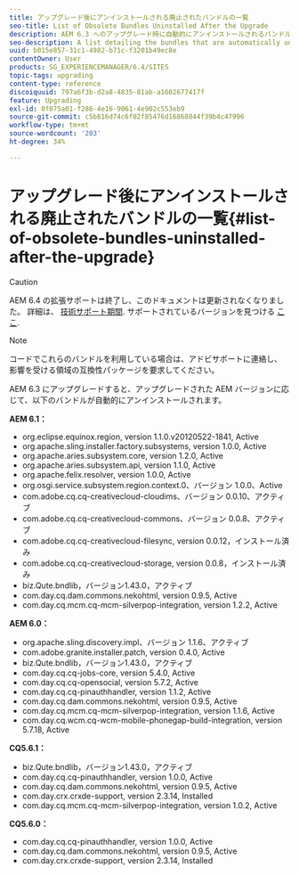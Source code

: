 ```yaml
---
title: アップグレード後にアンインストールされる廃止されたバンドルの一覧
seo-title: List of Obsolete Bundles Uninstalled After the Upgrade
description: AEM 6.3 へのアップグレード時に自動的にアンインストールされるバンドルの詳細を示すリストです。
seo-description: A list detailing the bundles that are automatically uninstalled when upgrading to AEM 6.3.
uuid: b015e857-31c1-4982-b71c-f3201b49ec8e
contentOwner: User
products: SG_EXPERIENCEMANAGER/6.4/SITES
topic-tags: upgrading
content-type: reference
discoiquuid: 797a6f3b-d2a8-4835-81ab-a1602677417f
feature: Upgrading
exl-id: 0f075a01-f286-4e16-9061-4e902c553eb9
source-git-commit: c5b816d74c6f02f85476d16868844f39b4c47996
workflow-type: tm+mt
source-wordcount: '203'
ht-degree: 34%

---
```


# アップグレード後にアンインストールされる廃止されたバンドルの一覧{#list-of-obsolete-bundles-uninstalled-after-the-upgrade}

>[!CAUTION]
>
>AEM 6.4 の拡張サポートは終了し、このドキュメントは更新されなくなりました。 詳細は、 [技術サポート期間](https://helpx.adobe.com/jp/support/programs/eol-matrix.html). サポートされているバージョンを見つける [ここ](https://experienceleague.adobe.com/docs/?lang=ja).

>[!NOTE]
>
>コードでこれらのバンドルを利用している場合は、アドビサポートに連絡し、影響を受ける領域の互換性パッケージを要求してください。

AEM 6.3 にアップグレードすると、アップグレードされた AEM バージョンに応じて、以下のバンドルが自動的にアンインストールされます。

**AEM 6.1：**

* org.eclipse.equinox.region, version 1.1.0.v20120522-1841, Active
* org.apache.sling.installer.factory.subsystems, version 1.0.0, Active
* org.apache.aries.subsystem.core, version 1.2.0, Active
* org.apache.aries.subsystem.api, version 1.1.0, Active
* org.apache.felix.resolver, version 1.0.0, Active
* org.osgi.service.subsystem.region.context.0、バージョン 1.0.0、Active
* com.adobe.cq.cq-creativecloud-cloudims、バージョン 0.0.10、アクティブ
* com.adobe.cq.cq-creativecloud-commons、バージョン 0.0.8、アクティブ
* com.adobe.cq.cq-creativecloud-filesync, version 0.0.12，インストール済み
* com.adobe.cq.cq-creativecloud-storage, version 0.0.8，インストール済み
* biz.Qute.bndlib，バージョン1.43.0，アクティブ
* com.day.cq.dam.commons.nekohtml, version 0.9.5, Active
* com.day.cq.mcm.cq-mcm-silverpop-integration, version 1.2.2, Active

**AEM 6.0：**

* org.apache.sling.discovery.impl、バージョン 1.1.6、アクティブ
* com.adobe.granite.installer.patch, version 0.4.0, Active
* biz.Qute.bndlib，バージョン1.43.0，アクティブ
* com.day.cq.cq-jobs-core, version 5.4.0, Active
* com.day.cq.cq-opensocial, version 5.7.2, Active
* com.day.cq.cq-pinauthhandler, version 1.1.2, Active
* com.day.cq.dam.commons.nekohtml, version 0.9.5, Active
* com.day.cq.mcm.cq-mcm-silverpop-integration, version 1.1.6, Active
* com.day.cq.wcm.cq-wcm-mobile-phonegap-build-integration, version 5.7.18, Active

**CQ5.6.1：**

* biz.Qute.bndlib，バージョン1.43.0，アクティブ
* com.day.cq.cq-pinauthhandler, version 1.0.0, Active
* com.day.cq.dam.commons.nekohtml, version 0.9.5, Active
* com.day.crx.crxde-support, version 2.3.14, Installed
* com.day.cq.mcm.cq-mcm-silverpop-integration, version 1.0.2, Active

**CQ5.6.0：**

* com.day.cq.cq-pinauthhandler, version 1.0.0, Active
* com.day.cq.dam.commons.nekohtml, version 0.9.5, Active
* com.day.crx.crxde-support, version 2.3.14, Installed
